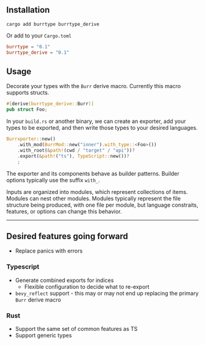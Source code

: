 ## Installation

```shell
cargo add burrtype burrtype_derive
```

Or add to your `Cargo.toml`

```toml
burrtype = "0.1"
burrtype_derive = "0.1"
```

## Usage

Decorate your types with the `Burr` derive macro. Currently this macro supports structs.

```rust
#[derive(burrtype_derive::Burr)]
pub struct Foo;
```

In your `build.rs` or another binary, we can create an exporter, add your types to be exported, and then write those types to your desired languages.

```rust
Burrxporter::new()
    .with_mod(BurrMod::new("inner").with_type::<Foo>())
    .with_root(&path!(cwd / "target" / "api"))?
    .export(&path!("ts"), TypeScript::new())?
    ;
```

The exporter and its components behave as builder patterns. Builder options typically use the suffix `with_`.

Inputs are organized into modules, which represent collections of items. Modules can nest other modules. Modules typically represent the file structure being produced, with one file per module, but language constraits, features, or options can change this behavior.

---

## Desired features going forward

- Replace panics with errors

### Typescript

- Generate combined exports for indices
  - Flexible configuration to decide what to re-export
- `bevy_reflect` support - this may or may not end up replacing the primary `Burr` derive macro

### Rust

- Support the same set of common features as TS
- Support generic types